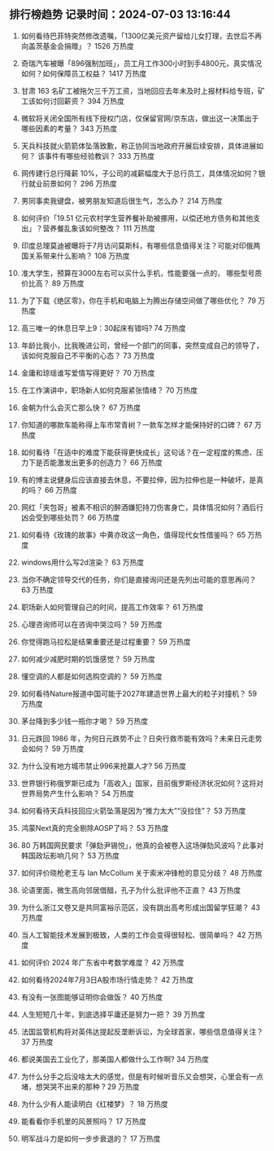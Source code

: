 
## 排行榜趋势 记录时间：2024-07-03 13:16:44
  
  1. 如何看待巴菲特突然修改遗嘱，「1300亿美元资产留给儿女打理，去世后不再向盖茨基金会捐赠」？ 1526 万热度
    
  2. 奇瑞汽车被曝「896强制加班」，员工月工作300小时到手4800元，真实情况如何？如何保障员工权益？ 1417 万热度
    
  3. 甘肃 163 名矿工被拖欠三千万工资，当地回应去年未及时上报材料给专班，矿工该如何讨回薪资？ 394 万热度
    
  4. 微软将关闭全国所有线下授权门店，仅保留官网/京东店，做出这一决策出于哪些因素的考量？ 343 万热度
    
  5. 天兵科技就火箭箭体坠落致歉，称正协同当地政府开展后续安排，具体进展如何？ 该事件有哪些经验教训？ 333 万热度
    
  6. 网传建行总行降薪 10%，子公司的减薪幅度大于总行员工，具体情况如何？银行就业前景如何？ 296 万热度
    
  7. 男同事卖我键盘，被男朋友知道后很生气，怎么办？ 214 万热度
    
  8. 如何评价「19.51 亿元农村学生营养餐补助被挪用，以偿还地方债务和其他支出」？营养餐乱象该如何整改？ 111 万热度
    
  9. 印度总理莫迪被曝将于7月访问莫斯科，有哪些信息值得关注？可能对印俄两国关系带来什么影响？ 108 万热度
    
  10. 准大学生，预算在3000左右可以买什么手机，性能要强一点的， 哪些型号质价比高？ 89 万热度
    
  11. 为了下载《绝区零》，你在手机和电脑上为腾出存储空间做了哪些优化？ 79 万热度
    
  12. 高三唯一的休息日早上9：30起床有错吗? 74 万热度
    
  13. 年龄比我小，比我晚进公司，曾经一个部门的同事，突然变成自己的领导了，该如何克服自己不平衡的心态？ 73 万热度
    
  14. 金庸和琼瑶谁写爱情写得更好？ 70 万热度
    
  15. 在工作演讲中，职场新人如何克服紧张情绪？ 70 万热度
    
  16. 金朝为什么会灭亡那么快？ 67 万热度
    
  17. 你知道的哪款车能称得上车市常青树？一款车怎样才能保持好的口碑？ 67 万热度
    
  18. 如何看待「在适中的难度下能获得更快成长」这句话？在一定程度的焦虑、压力下是否能激发出更多的创造力？ 66 万热度
    
  19. 有的博主说健身后应该直接去休息，不要拉伸，因为拉伸也是一种破坏，是真的吗？ 66 万热度
    
  20. 网红「夹包哥」被素不相识的醉酒嫌犯持刀伤害身亡，具体情况如何？酒后行凶会受到哪些处罚？ 66 万热度
    
  21. 如何看待《玫瑰的故事》中黄亦玫这一角色，值得现代女性借鉴吗？ 65 万热度
    
  22. windows用什么写2d渲染？ 63 万热度
    
  23. 当你不确定领导交代的任务，你们是直接询问还是先列出可能的意思再问？ 63 万热度
    
  24. 职场新人如何管理自己的时间，提高工作效率？ 61 万热度
    
  25. 心理咨询师可以在咨询中哭泣吗？ 59 万热度
    
  26. 你觉得跑马拉松是结果重要还是过程重要？ 59 万热度
    
  27. 如何减少减肥时期的饥饿感觉？ 59 万热度
    
  28. 懂空调的人都是如何选购空调的？ 59 万热度
    
  29. 如何看待Nature报道中国可能于2027年建造世界上最大的粒子对撞机？ 59 万热度
    
  30. 茅台降到多少钱一瓶你才喝？ 59 万热度
    
  31. 日元跌回 1986 年，为何日元跌势不止？日央行救市能有效吗？未来日元走势会如何？ 59 万热度
    
  32. 为什么没有地方城市禁止996来抢赢人才? 56 万热度
    
  33. 世界银行称俄罗斯已成为「高收入」国家，目前俄罗斯经济状况如何？这将对世界局势产生什么影响？ 54 万热度
    
  34. 如何看待天兵科技回应火箭坠落是因为“推力太大”“没拉住”？ 53 万热度
    
  35. 鸿蒙Next真的完全剔除AOSP了吗？ 53 万热度
    
  36. 80 万韩国网民要求「弹劾尹锡悦」，他真的会被卷入这场弹劾风波吗？此事对韩国政坛影响几何？ 53 万热度
    
  37. 如何评价晓枪老王与 Ian McCollum 关于索米冲锋枪的意见分歧？ 48 万热度
    
  38. 论语里面，微生高向邻居借醋，孔子为什么批评他不正直？ 43 万热度
    
  39. 为什么浙江又卷又是共同富裕示范区，没有跳出高考形成出国留学狂潮？ 43 万热度
    
  40. 当人工智能技术发展到极致，人类的工作会变得很轻松、很简单吗？ 42 万热度
    
  41. 如何评价 2024 年广东省中考数学难度？ 42 万热度
    
  42. 如何看待2024年7月3日A股市场行情走势？ 42 万热度
    
  43. 有没有一张图能够证明你会做饭？ 40 万热度
    
  44. 人生短短几十年，到底选择平庸还是努力一把？ 39 万热度
    
  45. 法国监管机构将对英伟达提起反垄断诉讼，为全球首家，哪些信息值得关注？ 37 万热度
    
  46. 都说美国去工业化了，那美国人都做什么工作啊? 34 万热度
    
  47. 为什么分手之后没啥太大的感觉，但是有时候听音乐又会想哭，心里会有一点堵，想哭哭不出来的那种 ? 29 万热度
    
  48. 为什么少有人能读明白《红楼梦》？ 18 万热度
    
  49. 能看看你手机里的风景照吗？ 17 万热度
    
  50. 明军战斗力是如何一步步衰退的？ 17 万热度
    